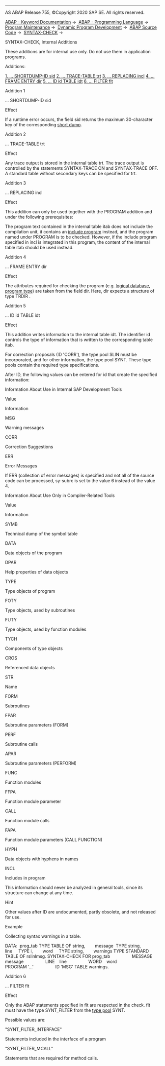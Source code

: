   

* * *

AS ABAP Release 755, ©Copyright 2020 SAP SE. All rights reserved.

[ABAP - Keyword Documentation](javascript:call_link\('abenabap.htm'\)) →  [ABAP - Programming Language](javascript:call_link\('abenabap_reference.htm'\)) →  [Program Maintenance](javascript:call_link\('abenprogram_editing.htm'\)) →  [Dynamic Program Development](javascript:call_link\('abenabap_language_dynamic.htm'\)) →  [ABAP Source Code](javascript:call_link\('abenabap_generic_program.htm'\)) →  [SYNTAX-CHECK](javascript:call_link\('abapsyntax-check_for_itab.htm'\)) → 

SYNTAX-CHECK, Internal Additions

These additions are for internal use only.
Do not use them in application programs.

Additions:

[1\. ... SHORTDUMP-ID sid](#!ABAP_ADDITION_1@1@)
[2\. ... TRACE-TABLE trt](#!ABAP_ADDITION_2@2@)
[3\. ... REPLACING incl](#!ABAP_ADDITION_3@3@)
[4\. ... FRAME ENTRY dir](#!ABAP_ADDITION_4@4@)
[5\. ... ID id TABLE idt](#!ABAP_ADDITION_5@5@)
[6\. ... FILTER flt](#!ABAP_ADDITION_6@6@)

Addition 1

... SHORTDUMP-ID sid

Effect

If a runtime error occurs, the field sid returns the maximum 30-character key of the corresponding [short dump](javascript:call_link\('abenshort_dump_glosry.htm'\) "Glossary Entry").

Addition 2

... TRACE-TABLE trt

Effect

Any trace output is stored in the internal table trt. The trace output is controlled by the statements SYNTAX-TRACE ON and SYNTAX-TRACE OFF. A standard table without secondary keys can be specified for trt.

Addition 3

... REPLACING incl

Effect

This addition can only be used together with the PROGRAM addition and under the following prerequisites:

The program text contained in the internal table itab does not include the compilation unit, it contains an [include program](javascript:call_link\('abeninclude_program_glosry.htm'\) "Glossary Entry") instead, and the program named under PROGRAM is to be checked. However, if the include program specified in incl is integrated in this program, the content of the internal table itab should be used instead.

Addition 4

... FRAME ENTRY dir

Effect

The attributes required for checking the program (e.g. [logical database](javascript:call_link\('abenlogical_data_base_glosry.htm'\) "Glossary Entry"), [program type](javascript:call_link\('abenprogram_type_glosry.htm'\) "Glossary Entry")) are taken from the field dir. Here, dir expects a structure of type TRDIR .

Addition 5

... ID id TABLE idt

Effect

This addition writes information to the internal table idt. The identifier id controls the type of information that is written to the corresponding table itab.

For correction proposals (ID 'CORR'), the type pool SLIN must be incorporated, and for other information, the type pool SYNT. These type pools contain the required type specifications.

After ID, the following values can be entered for id that create the specified information:

Information About Use in Internal SAP Development Tools

Value

Information

MSG

Warning messages

CORR

Correction Suggestions

ERR

Error Messages

If ERR (collection of error messages) is specified and not all of the source code can be processed, sy-subrc is set to the value 6 instead of the value 4.

Information About Use Only in Compiler-Related Tools

Value

Information

SYMB

Technical dump of the symbol table

DATA

Data objects of the program

DPAR

Help properties of data objects

TYPE

Type objects of program

FOTY

Type objects, used by subroutines

FUTY

Type objects, used by function modules

TYCH

Components of type objects

CROS

Referenced data objects

STR

Name

FORM

Subroutines

FPAR

Subroutine parameters (FORM)

PERF

Subroutine calls

APAR

Subroutine parameters (PERFORM)

FUNC

Function modules

FFPA

Function module parameter

CALL

Function module calls

FAPA

Function module parameters (CALL FUNCTION)

HYPH

Data objects with hyphens in names

INCL

Includes in program

This information should never be analyzed in general tools, since its structure can change at any time.

Hint

Other values after ID are undocumented, partly obsolete, and not released for use.

Example

Collecting syntax warnings in a table.

DATA:  prog\_tab TYPE TABLE OF string,
       message  TYPE string,
       line     TYPE i,
       word     TYPE string,
       warnings TYPE STANDARD TABLE OF rslinlmsg.
SYNTAX-CHECK FOR prog\_tab
                 MESSAGE message
                 LINE    line
                 WORD    word
                 PROGRAM '...'
                 ID 'MSG' TABLE warnings.

Addition 6

... FILTER flt

Effect

Only the ABAP statements specified in flt are respected in the check. flt must have the type SYNT\_FILTER from the [type pool](javascript:call_link\('abentype_pool_glosry.htm'\) "Glossary Entry") SYNT.

Possible values are:

"SYNT\_FILTER\_INTERFACE"

Statements included in the interface of a program

"SYNT\_FILTER\_MCALL"

Statements that are required for method calls.